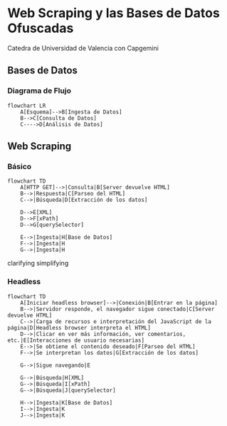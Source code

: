 # Web Scraping y las Bases de Datos Ofuscadas

Catedra de Universidad de Valencia con Capgemini

## Bases de Datos

### Diagrama de Flujo

```mermaid
flowchart LR
    A[Esquema]-->B[Ingesta de Datos]
    B-->C[Consulta de Datos]
    C---->D[Análisis de Datos]
```

## Web Scraping

### Básico

```mermaid
flowchart TD
    A[HTTP GET]-->|Consulta|B[Server devuelve HTML]
    B-->|Respuesta|C[Parseo del HTML]
    C-->|Búsqueda|D[Extracción de los datos]

    D-->E[XML]
    D-->F[xPath]
    D-->G[querySelector]

    E-->|Ingesta|H[Base de Datos]
    F-->|Ingesta|H
    G-->|Ingesta|H
```

clarifying
simplifying

### Headless

```mermaid
flowchart TD
    A[Iniciar headless browser]-->|Conexión|B[Entrar en la página]
    B-->|Servidor responde, el navegador sigue conectado|C[Server devuelve HTML]
    C-->|Carga de recursos e interpretación del JavaScript de la página|D[Headless browser interpreta el HTML]
    D-->|Clicar en ver más información, ver comentarios, etc.|E[Interacciones de usuario necesarias]
    E-->|Se obtiene el contenido deseado|F[Parseo del HTML]
    F-->|Se interpretan los datos|G[Extracción de los datos]

    G-->|Sigue navegando|E

    G-->|Búsqueda|H[XML]
    G-->|Búsqueda|I[xPath]
    G-->|Búsqueda|J[querySelector]

    H-->|Ingesta|K[Base de Datos]
    I-->|Ingesta|K
    J-->|Ingesta|K
```
